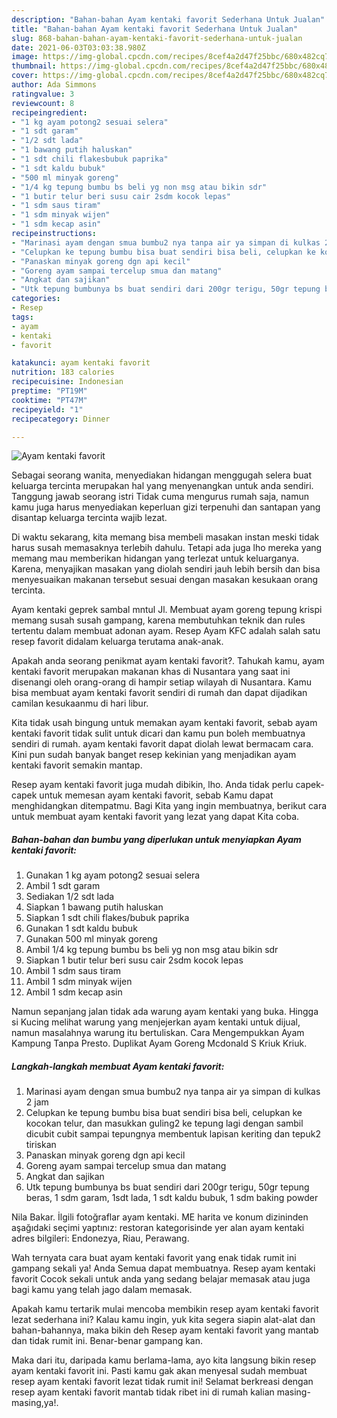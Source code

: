 ```yaml
---
description: "Bahan-bahan Ayam kentaki favorit Sederhana Untuk Jualan"
title: "Bahan-bahan Ayam kentaki favorit Sederhana Untuk Jualan"
slug: 868-bahan-bahan-ayam-kentaki-favorit-sederhana-untuk-jualan
date: 2021-06-03T03:03:38.980Z
image: https://img-global.cpcdn.com/recipes/8cef4a2d47f25bbc/680x482cq70/ayam-kentaki-favorit-foto-resep-utama.jpg
thumbnail: https://img-global.cpcdn.com/recipes/8cef4a2d47f25bbc/680x482cq70/ayam-kentaki-favorit-foto-resep-utama.jpg
cover: https://img-global.cpcdn.com/recipes/8cef4a2d47f25bbc/680x482cq70/ayam-kentaki-favorit-foto-resep-utama.jpg
author: Ada Simmons
ratingvalue: 3
reviewcount: 8
recipeingredient:
- "1 kg ayam potong2 sesuai selera"
- "1 sdt garam"
- "1/2 sdt lada"
- "1 bawang putih haluskan"
- "1 sdt chili flakesbubuk paprika"
- "1 sdt kaldu bubuk"
- "500 ml minyak goreng"
- "1/4 kg tepung bumbu bs beli yg non msg atau bikin sdr"
- "1 butir telur beri susu cair 2sdm kocok lepas"
- "1 sdm saus tiram"
- "1 sdm minyak wijen"
- "1 sdm kecap asin"
recipeinstructions:
- "Marinasi ayam dengan smua bumbu2 nya tanpa air ya simpan di kulkas 2 jam"
- "Celupkan ke tepung bumbu bisa buat sendiri bisa beli, celupkan ke kocokan telur, dan masukkan guling2 ke tepung lagi dengan sambil dicubit cubit sampai tepungnya membentuk lapisan keriting dan tepuk2 tiriskan"
- "Panaskan minyak goreng dgn api kecil"
- "Goreng ayam sampai tercelup smua dan matang"
- "Angkat dan sajikan"
- "Utk tepung bumbunya bs buat sendiri dari 200gr terigu, 50gr tepung beras, 1 sdm garam, 1sdt lada, 1 sdt kaldu bubuk, 1 sdm baking powder"
categories:
- Resep
tags:
- ayam
- kentaki
- favorit

katakunci: ayam kentaki favorit 
nutrition: 183 calories
recipecuisine: Indonesian
preptime: "PT19M"
cooktime: "PT47M"
recipeyield: "1"
recipecategory: Dinner

---
```



![Ayam kentaki favorit](https://img-global.cpcdn.com/recipes/8cef4a2d47f25bbc/680x482cq70/ayam-kentaki-favorit-foto-resep-utama.jpg)

Sebagai seorang wanita, menyediakan hidangan menggugah selera buat keluarga tercinta merupakan hal yang menyenangkan untuk anda sendiri. Tanggung jawab seorang istri Tidak cuma mengurus rumah saja, namun kamu juga harus menyediakan keperluan gizi terpenuhi dan santapan yang disantap keluarga tercinta wajib lezat.

Di waktu  sekarang, kita memang bisa membeli masakan instan meski tidak harus susah memasaknya terlebih dahulu. Tetapi ada juga lho mereka yang memang mau memberikan hidangan yang terlezat untuk keluarganya. Karena, menyajikan masakan yang diolah sendiri jauh lebih bersih dan bisa menyesuaikan makanan tersebut sesuai dengan masakan kesukaan orang tercinta. 

Ayam kentaki geprek sambal mntul Jl. Membuat ayam goreng tepung krispi memang susah susah gampang, karena membutuhkan teknik dan rules tertentu dalam membuat adonan ayam. Resep Ayam KFC adalah salah satu resep favorit didalam keluarga terutama anak-anak.

Apakah anda seorang penikmat ayam kentaki favorit?. Tahukah kamu, ayam kentaki favorit merupakan makanan khas di Nusantara yang saat ini disenangi oleh orang-orang di hampir setiap wilayah di Nusantara. Kamu bisa membuat ayam kentaki favorit sendiri di rumah dan dapat dijadikan camilan kesukaanmu di hari libur.

Kita tidak usah bingung untuk memakan ayam kentaki favorit, sebab ayam kentaki favorit tidak sulit untuk dicari dan kamu pun boleh membuatnya sendiri di rumah. ayam kentaki favorit dapat diolah lewat bermacam cara. Kini pun sudah banyak banget resep kekinian yang menjadikan ayam kentaki favorit semakin mantap.

Resep ayam kentaki favorit juga mudah dibikin, lho. Anda tidak perlu capek-capek untuk memesan ayam kentaki favorit, sebab Kamu dapat menghidangkan ditempatmu. Bagi Kita yang ingin membuatnya, berikut cara untuk membuat ayam kentaki favorit yang lezat yang dapat Kita coba.

<!--inarticleads1-->

##### Bahan-bahan dan bumbu yang diperlukan untuk menyiapkan Ayam kentaki favorit:

1. Gunakan 1 kg ayam potong2 sesuai selera
1. Ambil 1 sdt garam
1. Sediakan 1/2 sdt lada
1. Siapkan 1 bawang putih haluskan
1. Siapkan 1 sdt chili flakes/bubuk paprika
1. Gunakan 1 sdt kaldu bubuk
1. Gunakan 500 ml minyak goreng
1. Ambil 1/4 kg tepung bumbu bs beli yg non msg atau bikin sdr
1. Siapkan 1 butir telur beri susu cair 2sdm kocok lepas
1. Ambil 1 sdm saus tiram
1. Ambil 1 sdm minyak wijen
1. Ambil 1 sdm kecap asin


Namun sepanjang jalan tidak ada warung ayam kentaki yang buka. Hingga si Kucing melihat warung yang menjejerkan ayam kentaki untuk dijual, namun masalahnya warung itu bertuliskan. Cara Mengempukkan Ayam Kampung Tanpa Presto. Duplikat Ayam Goreng Mcdonald S Kriuk Kriuk. 

<!--inarticleads2-->

##### Langkah-langkah membuat Ayam kentaki favorit:

1. Marinasi ayam dengan smua bumbu2 nya tanpa air ya simpan di kulkas 2 jam
1. Celupkan ke tepung bumbu bisa buat sendiri bisa beli, celupkan ke kocokan telur, dan masukkan guling2 ke tepung lagi dengan sambil dicubit cubit sampai tepungnya membentuk lapisan keriting dan tepuk2 tiriskan
1. Panaskan minyak goreng dgn api kecil
1. Goreng ayam sampai tercelup smua dan matang
1. Angkat dan sajikan
1. Utk tepung bumbunya bs buat sendiri dari 200gr terigu, 50gr tepung beras, 1 sdm garam, 1sdt lada, 1 sdt kaldu bubuk, 1 sdm baking powder


Nila Bakar. İlgili fotoğraflar ayam kentaki. ME harita ve konum dizininden aşağıdaki seçimi yaptınız: restoran kategorisinde yer alan ayam kentaki adres bilgileri: Endonezya, Riau, Perawang. 

Wah ternyata cara buat ayam kentaki favorit yang enak tidak rumit ini gampang sekali ya! Anda Semua dapat membuatnya. Resep ayam kentaki favorit Cocok sekali untuk anda yang sedang belajar memasak atau juga bagi kamu yang telah jago dalam memasak.

Apakah kamu tertarik mulai mencoba membikin resep ayam kentaki favorit lezat sederhana ini? Kalau kamu ingin, yuk kita segera siapin alat-alat dan bahan-bahannya, maka bikin deh Resep ayam kentaki favorit yang mantab dan tidak rumit ini. Benar-benar gampang kan. 

Maka dari itu, daripada kamu berlama-lama, ayo kita langsung bikin resep ayam kentaki favorit ini. Pasti kamu gak akan menyesal sudah membuat resep ayam kentaki favorit lezat tidak rumit ini! Selamat berkreasi dengan resep ayam kentaki favorit mantab tidak ribet ini di rumah kalian masing-masing,ya!.

